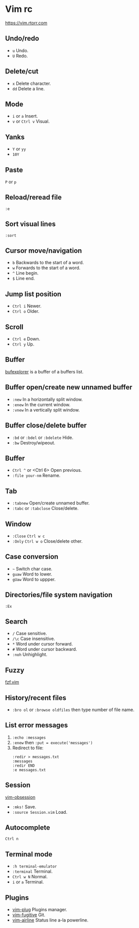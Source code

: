 # Vim rc

https://vim.rtorr.com

## Undo/redo

* `u` Undo.
* `U` Redo.

## Delete/cut

* `x`  Delete character.
* `dd` Delete a line.

## Mode

* `i` or `a`      Insert.
* `v` or `Ctrl v` Visual.

## Yanks

* `Y` or `yy`
* `10Y`

## Paste

`P` or `p`

## Reload/reread file

`:e`

## Sort visual lines

`:sort`

## Cursor move/navigation

* `b` Backwards to the start of a word.
* `w` Forwards to the start of a word.
* `^` Line begin.
* `$` Line end.

## Jump list position

* `Ctrl i` Newer.
* `Ctrl o` Older.

## Scroll

* `Ctrl e` Down.
* `Ctrl y` Up.

## Buffer

[bufexplorer][] is a buffer of a buffers list.

[bufexplorer]: https://github.com/jlanzarotta/bufexplorer

## Buffer open/create new unnamed buffer

* `:new`  In a horizontally split window.
* `:enew` In the current window.
* `:vnew` In a vertically split window.

## Buffer close/delete buffer

* `:bd` or `:bdel` or `:bdelete` Hide.
* `:bw` Destroy/wipeout.

## Buffer

* `Ctrl ^` or <Ctrl 6> Open previous.
* `:file your-nm`      Rename.

## Tab

* `:tabnew` Open/create unnamed buffer.
* `:tabc` or `:tabclose` Close/delete.

## Window

* `:Close` `Ctrl w c`
* `:Only`  `Ctrl w o` Close/delete other.

## Case conversion

* `~`    Switch char case.
* `guaw` Word to lower.
* `gUaw` Word to uppper.

## Directories/file system navigation

`:Ex`

## Search

* `/`    Case sensitive.
* `/\c`  Case insensitive.
* `*`    Word under cursor forward.
* `#`    Word under cursor backward.
* `:noh` Unhighlight.

## Fuzzy

[fzf.vim][]

[fzf.vim]: https://github.com/junegunn/fzf.vim

## History/recent files

* `:bro ol` or `:browse oldfiles` then type number of file name.

## List error messages

1. `:echo :messages`
2. `:enew` then `:put = execute('messages')`
3. Redirect to file:
   ```
   :redir > messages.txt
   :messages
   :redir END
   :e messages.txt
   ```

## Session

[vim-obsession][]

* `:mks!`               Save.
* `:source Session.vim` Load.

[vim-obsession]: https://github.com/tpope/vim-obsession

## Autocomplete

`Ctrl n`

## Terminal mode

* `:h terminal-emulator`
* `:terminal` Terminal.
* `Ctrl w N`  Normal.
* `i` or `a`  Terminal.

## Plugins

* [vim-plug][]     Plugins manager.
* [vim-fugitive][] Git.
* [vim-airline][]  Status line a-la powerline.

[vim-plug]: https://github.com/junegunn/vim-plug
[vim-fugitive]: https://github.com/tpope/vim-fugitive
[vim-airline]: https://github.com/vim-airline/vim-airline
